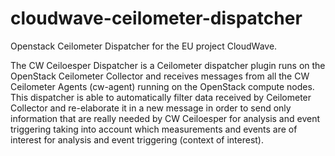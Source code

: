 # cloudwave-ceilometer-dispatcher
Openstack Ceilometer Dispatcher for the EU project CloudWave.

The CW Ceiloesper Dispatcher is a Ceilometer dispatcher plugin runs on the OpenStack Ceilometer Collector and receives messages from all the CW Ceilometer Agents (cw-agent) running on the OpenStack compute nodes. This dispatcher is able to automatically filter data received by Ceilometer Collector and re-elaborate it in a new message in order to send only information that are really needed by CW Ceiloesper for analysis and event triggering taking into account which measurements and events are of interest for analysis and event triggering (context of interest).
